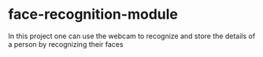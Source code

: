 # face-recognition-module
In this project one can use the webcam to recognize and store the details of a person by recognizing their faces 
